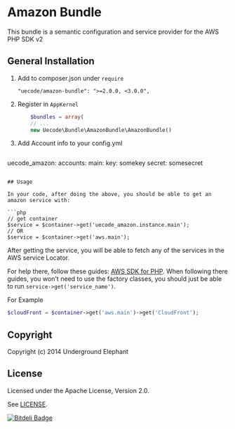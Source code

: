 Amazon Bundle
============

This bundle is a semantic configuration and service provider for the AWS PHP SDK v2

## General Installation

1. Add to composer.json under `require`

	```
	"uecode/amazon-bundle": ">=2.0.0, <3.0.0",
	```

2. Register in `AppKernel`

	``` php
		$bundles = array(
		// ...
		new Uecode\Bundle\AmazonBundle\AmazonBundle()
	```

3. Add Account info to your config.yml

	```yml
uecode_amazon:
    accounts:
        main:
            key: somekey
            secret: somesecret
```

## Usage

In your code, after doing the above, you should be able to get an amazon service with:

```php
// get container
$service = $container->get('uecode_amazon.instance.main');
// OR
$service = $container->get('aws.main');
```

After getting the service, you will be able to fetch any of the services in the AWS service Locator.

For help there, follow these guides: [AWS SDK for PHP][0]. When following there guides, you won't need to use the factory classes,
you should just be able to run `service->get('service_name')`.

For Example

```php
$cloudFront = $container->get('aws.main')->get('CloudFront');
```

## Copyright

Copyright (c) 2014 Underground Elephant

## License

Licensed under the Apache License, Version 2.0.

See [LICENSE][1].


[![Bitdeli Badge](https://d2weczhvl823v0.cloudfront.net/uecode/amazon-bundle/trend.png)](https://bitdeli.com/free "Bitdeli Badge")


[0]: http://docs.aws.amazon.com/aws-sdk-php/guide/latest/index.html#service-specific-guides
[1]: https://github.com/uecode/amazon-bundle/LICENSE
